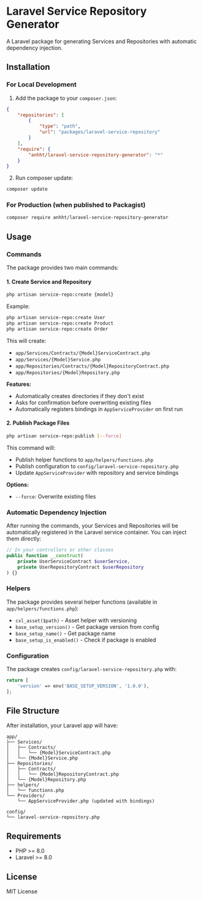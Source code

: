 # Laravel Service Repository Generator

A Laravel package for generating Services and Repositories with automatic dependency injection.

## Installation

### For Local Development

1. Add the package to your `composer.json`:

```json
{
    "repositories": [
        {
            "type": "path",
            "url": "packages/laravel-service-repository"
        }
    ],
    "require": {
        "anhht/laravel-service-repository-generator": "*"
    }
}
```

2. Run composer update:

```bash
composer update
```

### For Production (when published to Packagist)

```bash
composer require anhht/laravel-service-repository-generator
```

## Usage

### Commands

The package provides two main commands:

#### 1. Create Service and Repository
```bash
php artisan service-repo:create {model}
```

Example:
```bash
php artisan service-repo:create User
php artisan service-repo:create Product
php artisan service-repo:create Order
```

This will create:
- `app/Services/Contracts/{Model}ServiceContract.php`
- `app/Services/{Model}Service.php`
- `app/Repositories/Contracts/{Model}RepositoryContract.php`
- `app/Repositories/{Model}Repository.php`

**Features:**
- Automatically creates directories if they don't exist
- Asks for confirmation before overwriting existing files
- Automatically registers bindings in `AppServiceProvider` on first run

#### 2. Publish Package Files
```bash
php artisan service-repo:publish [--force]
```

This command will:
- Publish helper functions to `app/helpers/functions.php`
- Publish configuration to `config/laravel-service-repository.php`
- Update `AppServiceProvider` with repository and service bindings

**Options:**
- `--force`: Overwrite existing files

### Automatic Dependency Injection

After running the commands, your Services and Repositories will be automatically registered in the Laravel service container. You can inject them directly:

```php
// In your controllers or other classes
public function __construct(
    private UserServiceContract $userService,
    private UserRepositoryContract $userRepository
) {}
```

### Helpers

The package provides several helper functions (available in `app/helpers/functions.php`):

- `cxl_asset($path)` - Asset helper with versioning
- `base_setup_version()` - Get package version from config
- `base_setup_name()` - Get package name
- `base_setup_is_enabled()` - Check if package is enabled

### Configuration

The package creates `config/laravel-service-repository.php` with:

```php
return [
    'version' => env('BASE_SETUP_VERSION', '1.0.0'),
];
```

## File Structure

After installation, your Laravel app will have:

```
app/
├── Services/
│   ├── Contracts/
│   │   └── {Model}ServiceContract.php
│   └── {Model}Service.php
├── Repositories/
│   ├── Contracts/
│   │   └── {Model}RepositoryContract.php
│   └── {Model}Repository.php
├── helpers/
│   └── functions.php
└── Providers/
    └── AppServiceProvider.php (updated with bindings)

config/
└── laravel-service-repository.php
```

## Requirements

- PHP >= 8.0
- Laravel >= 8.0

## License

MIT License 